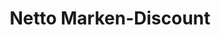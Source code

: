 ---
title: "Netto Marken-Discount"
url: /berlin/netto-marken-discount-louis-lewin-strasse/
shop: Supermarkt
---